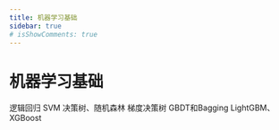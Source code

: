 ```yaml
---
title: 机器学习基础
sidebar: true
# isShowComments: true
---
```

# 机器学习基础

<ClientOnly>
<title-pv/>
</ClientOnly>

逻辑回归
SVM
决策树、随机森林
梯度决策树
GBDT和Bagging
LightGBM、XGBoost


<ClientOnly>
  <leave/>
</ClientOnly/>


